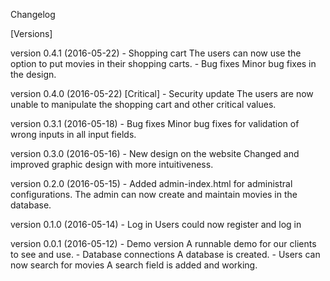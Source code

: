 Changelog

[Versions]

version 0.4.1 (2016-05-22)
	- Shopping cart
		The users can now use the option to put movies in their shopping carts. 
	- Bug fixes 
		Minor bug fixes in the design. 

version 0.4.0 (2016-05-22) [Critical]
	- Security update 
		The users are now unable to manipulate the shopping cart and other critical values. 

version 0.3.1 (2016-05-18)
	- Bug fixes
		Minor bug fixes for validation of wrong inputs in all input fields. 
	
version 0.3.0 (2016-05-16)
	- New design on the website
		Changed and improved graphic design with more intuitiveness.  

version 0.2.0 (2016-05-15)
	- Added admin-index.html for administral configurations.
		The admin can now create and maintain movies in the database. 

version 0.1.0 (2016-05-14)
	- Log in
		Users could now register and log in 

version 0.0.1 (2016-05-12)
	- Demo version
		A runnable demo for our clients to see and use.
	- Database connections
		A database is created.
	- Users can now search for movies
		A search field is added and working. 
	